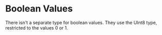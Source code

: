 # Boolean Values

There isn't a separate type for boolean values. They use the UInt8 type, restricted to the values 0 or 1.